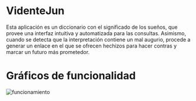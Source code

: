 # VidenteJun

Esta aplicación es un diccionario con el significado de los sueños, que provee una interfaz intuitiva y automatizada para las consultas. Asimismo, cuando se detecta que la interpretación contiene un mal augurio, procede a generar un enlace en el que se ofrecen hechizos para hacer contras y marcar un futuro más prometedor.

# Gráficos de funcionalidad

![funcionamiento](https://drive.google.com/uc?id=1vN5IuQ3zHLnr4nnaWb2YqqveZ8RjdkoO)
